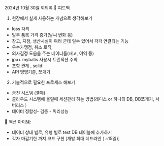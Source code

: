 2024년 10월 30일 회의록
📌 피드백
1. 현장에서 실제 사용하는 개념으로 생각해보기
- loss 처리
- 발주 품목 가격 증가(날씨 변화 등)
- 창고, 지점, 생산시설이 여러 군데 일수 있어서 각각 연결되는 기능
- 우수가맹점, 취소 로직,  
- 의사결정 도움을 주는 데이터들(재고, 이익 등)
- jpa+ mybatis 사용시 트랜잭션 주의
- 포함 관계 , solid
- API 명명기준, 쪼개기
2. 기술적으로 필요한 프로세스 해보기
- 금전 시스템 (결제)
- 클라우드 시스템에 올릴때 세션관리 하는 방법(레디스 or 하나의 DB, DB쪼개기, 서버리스 )
- 데이터 정합성- 검증 - 쿼리성능

📌 액션 아이템:
- 데이터 상태 별로, 유형 별로 test DB 테이블에 추가하기
- 각자 마감기한 까지 코드 구현
[개발 최대 데드라인 ( ~15일)]